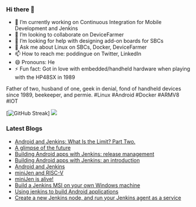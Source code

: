 ### Hi there 👋

<!--
**gounthar/gounthar** is a ✨ _special_ ✨ repository because its `README.md` (this file) appears on your GitHub profile.

Here are some ideas to get you started:
-->
- 🔭 I’m currently working on Continuous Integration for Mobile Development and Jenkins
- 👯 I’m looking to collaborate on DeviceFarmer
- 🤔 I’m looking for help with designing add-on boards for SBCs
- 💬 Ask me about Linux on SBCs, Docker, DeviceFarmer
- 📫 How to reach me: poddingue on Twitter, LinkedIn
- 😄 Pronouns: He
- ⚡ Fun fact: Got in love with embedded/handheld hardware when playing with the HP48SX in 1989

Father of two, husband of one, geek in denial, fond of handheld devices since 1989, beekeeper, and permie. #Linux #Android #Docker #ARMV8 #IOT

[![GitHub Streak](https://github-readme-streak-stats-eight.vercel.app/?user=gounthar)]
![](https://github-readme-streak-stats-eight.vercel.app/?user=gounthar&theme=merko)

### Latest Blogs
<!-- BLOG-POST-LIST:START -->
- [Android and Jenkins: What Is the Limit? Part Two.](/2025/05/21/jenkins-on-android/)
- [A glimpse of the future](/2023/08/25/a-glimpse-of-the-future/)
- [Building Android apps with Jenkins: release management](/2023/05/03/android-and-jenkins-releases/)
- [Building Android apps with Jenkins: an introduction](/2023/04/05/android-and-jenkins-discovery/)
- [Android and Jenkins](/2023/03/10/android-and-jenkins/)
- [miniJen and RISC-V](/2023/02/23/miniJen-and-RISC-V/)
- [miniJen is alive!](/2023/02/16/miniJen-is-alive/)
- [Build a Jenkins MSI on your own Windows machine](/2022/12/01/building-the-jenkins-msi-on-your-windows-machine/)
- [Using jenkins to build Android applications](/2022/11/18/naively-building-android-apps/)
- [Create a new Jenkins node, and run your Jenkins agent as a service](/2022/08/02/run-your-jenkins-agent-as-a-service/)
<!-- BLOG-POST-LIST:END -->
